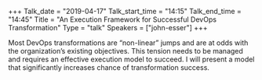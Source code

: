 +++
Talk_date = "2019-04-17"
Talk_start_time = "14:15"
Talk_end_time = "14:45"
Title = "An Execution Framework for Successful DevOps Transformation"
Type = "talk"
Speakers = ["john-esser"]
+++

Most DevOps transformations are “non-linear” jumps and are at odds with the organization’s existing objectives. This tension needs to be managed and requires an effective execution model to succeed. I will present a model that significantly increases chance of transformation success.